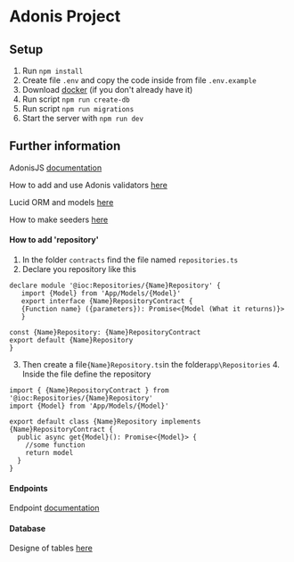 # Adonis Project

## Setup

1. Run `npm install`
2. Create file `.env` and copy the code inside from file `.env.example`
3. Download [docker](https://www.docker.com/) (if you don't already have it)
4. Run script `npm run create-db`
5. Run script `npm run migrations`
6. Start the server with `npm run dev`

## Further information

AdonisJS [documentation](https://docs.adonisjs.com/guides/introduction)

How to add and use Adonis validators [here](https://docs.adonisjs.com/guides/validator/introduction)

Lucid ORM and models [here](https://docs.adonisjs.com/guides/models/introduction)

How to make seeders [here](https://docs.adonisjs.com/guides/database/seeders)

#### How to add 'repository'

1. In the folder `contracts` find the file named `repositories.ts`
2. Declare you repository like this

```
declare module '@ioc:Repositories/{Name}Repository' {
   import {Model} from 'App/Models/{Model}'
   export interface {Name}RepositoryContract {
   {Function name} ({parameters}): Promise<{Model (What it returns)}>
   }

const {Name}Repository: {Name}RepositoryContract
export default {Name}Repository
}
```

3. Then create a file`{Name}Repository.ts`in the folder`app\Repositories` 4. Inside the file define the repository

```
import { {Name}RepositoryContract } from '@ioc:Repositories/{Name}Repository'
import {Model} from 'App/Models/{Model}'

export default class {Name}Repository implements {Name}RepositoryContract {
  public async get{Model}(): Promise<{Model}> {
    //some function
    return model
  }
}
```

#### Endpoints

Endpoint [documentation](https://mtaa4.docs.apiary.io/#)

#### Database

Designe of tables [here](https://dbdiagram.io/d/6404ea0a296d97641d858d52)
